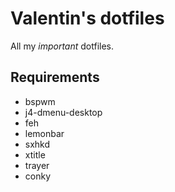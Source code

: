 # Valentin's dotfiles

All my *important* dotfiles.

## Requirements 
- bspwm
- j4-dmenu-desktop
- feh
- lemonbar
- sxhkd
- xtitle
- trayer
- conky
